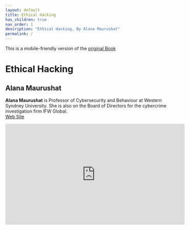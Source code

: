 ```yaml
---
layout: default
title: Ethical Hacking 
has_children: true
nav_order: 1
description: "Ethical Hacking, By Alana Maurushat"
permalink: /
---
```


This is a mobile-friendly version of the [original Book](https://ruor.uottawa.ca/bitstream/10393/39080/1/9780776627922_WEB.pdf)

# Ethical Hacking 
## Alana Maurushat
**Alana Maurushat** is Professor of Cybersecurity and Behaviour at Western Syndney University. She is also on the Board of Directors for the cybercrime investigation firm IFW Global.   
[Web Site](https://alanacybersecurity.com/)
<iframe width="560" height="315" src="https://www.youtube.com/embed/90RMI5qmdXY" frameborder="0" allow="accelerometer; autoplay; clipboard-write; encrypted-media; gyroscope; picture-in-picture" allowfullscreen></iframe>

